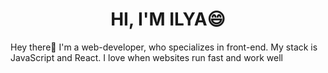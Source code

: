 <h1 align="center">HI, I'M ILYA😄</h1>
Hey there👋
I'm a web-developer, who specializes in front-end. My stack is JavaScript and React. I love when websites run fast and work well

<!--
**HorizonNorth/HorizonNorth** is a ✨ _special_ ✨ repository because its `README.md` (this file) appears on your GitHub profile.

Here are some ideas to get you started:

- 🔭 I’m currently working on ...
- 🌱 I’m currently learning ...
- 👯 I’m looking to collaborate on ...
- 🤔 I’m looking for help with ...
- 💬 Ask me about ...
- 📫 How to reach me: ...
- 😄 Pronouns: ...
- ⚡ Fun fact: ...
-->
